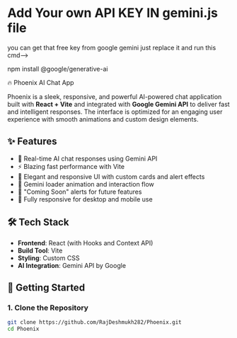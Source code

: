 # Add Your own API KEY IN gemini.js file 
you can get that free key from google gemini just replace it and run this cmd-->

npm install @google/generative-ai

🔥 Phoenix AI Chat App

Phoenix is a sleek, responsive, and powerful AI-powered chat application built with **React + Vite** and integrated with **Google Gemini API** to deliver fast and intelligent responses. The interface is optimized for an engaging user experience with smooth animations and custom design elements.

## ✨ Features

- 🔮 Real-time AI chat responses using Gemini API
- ⚡ Blazing fast performance with Vite
- 🎨 Elegant and responsive UI with custom cards and alert effects
- 🧠 Gemini loader animation and interaction flow
- 💬 "Coming Soon" alerts for future features
- 📱 Fully responsive for desktop and mobile use

## 🛠️ Tech Stack

- **Frontend**: React (with Hooks and Context API)
- **Build Tool**: Vite
- **Styling**: Custom CSS
- **AI Integration**: Gemini API by Google

## 🚀 Getting Started

### 1. Clone the Repository

```bash
git clone https://github.com/RajDeshmukh282/Phoenix.git
cd Phoenix

